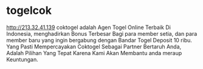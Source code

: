# togelcok
http://213.32.41.139 coktogel adalah Agen Togel Online Terbaik Di Indonesia, menghadirkan Bonus Terbesar Bagi para member setia, dan para member baru yang ingin bergabung dengan Bandar Togel Deposit 10 ribu. Yang Pasti Mempercayakan Coktogel Sebagai Partner Bertaruh Anda, Adalah Pilihan Yang Tepat Karena Kami Akan Membantu anda meraup Keuntungan.
